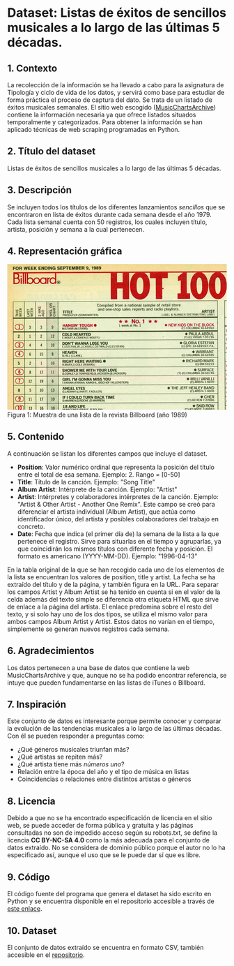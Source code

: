 
# Dataset: Listas de éxitos de sencillos musicales a lo largo de las últimas 5 décadas.

## 1. Contexto
La recolección de la información se ha llevado a cabo para la asignatura de Tipología y ciclo de vida de los datos, y servirá como base para estudiar de forma práctica el proceso de captura del dato. Se trata de un listado de éxitos musicales semanales.
El sitio web escogido ([MusicChartsArchive](http://musicchartsarchive.com/)) contiene la información necesaria ya que ofrece listados situados temporalmente y categorizados. Para obtener la información se han aplicado técnicas de web scraping programadas en Python.

## 2. Título del dataset
Listas de éxitos de sencillos musicales a lo largo de las últimas 5 décadas.
## 3. Descripción

Se incluyen todos los títulos de los diferentes lanzamientos *sencillos* que se encontraron en lista de éxitos durante cada semana desde el año 1979. Cada lista semanal cuenta con 50 registros, los cuales incluyen título, artista, posición y semana a la cual pertenecen. 
## 4. Representación gráfica

![Muestra de una lista de la revista Billboard (año 1989)](./image.jpg)  
Figura 1: Muestra de una lista de la revista Billboard (año 1989)

## 5. Contenido
A continuación se listan los diferentes campos que incluye el dataset.
 - **Position**: Valor numérico ordinal que representa la posición del título entre el total de esa semana. Ejemplo: 2. Rango = [0-50]
 - **Title**: Título de la canción. Ejemplo: "Song Title"
 - **Album Artist**: Intérprete de la canción. Ejemplo: "Artist"
 - **Artist**: Intérpretes y colaboradores intérpretes de la canción. Ejemplo: "Artist & Other Artist - Another One Remix". Este campo se creó para diferenciar el artista individual (Album Artist), que actúa como identificador único, del artista y posibles colaboradores del trabajo en concreto.
 - **Date**: Fecha que indica (el primer día de) la semana de la lista a la que pertenece el registro. Sirve para situarlas en el tiempo y agruparlas, ya que coincidirán los mismos títulos con diferente fecha y posición. El formato es americano (YYYY-MM-DD). Ejemplo: "1996-04-13"

En la tabla original de la que se han recogido cada uno de los elementos de la lista se encuentran los valores de position, title y artist. La fecha se ha extraído del título y de la página, y también figura en la URL. Para separar los campos Artist y Album Artist se ha tenido en cuenta si en el valor de la celda además del texto simple se diferencia otra etiqueta HTML que sirve de enlace a la página del artista. El enlace predomina sobre el resto del texto, y si solo hay uno de los dos tipos, se utiliza el mismo valor para ambos campos Album Artist y Artist.
Estos datos no varían en el tiempo, simplemente se generan nuevos registros cada semana.

## 6. Agradecimientos
Los datos pertenecen a una base de datos que contiene la web MusicChartsArchive y que, aunque no se ha podido encontrar referencia, se intuye que pueden fundamentarse en las listas de iTunes o Billboard.

## 7. Inspiración
Este conjunto de datos es interesante porque permite conocer y comparar la evolución de las tendencias musicales a lo largo de las últimas décadas. Con él se pueden responder a preguntas como:

 - ¿Qué géneros musicales triunfan más?
 - ¿Qué artistas se repiten más?
 - ¿Qué artista tiene más _números uno_?
 - Relación entre la época del año y el tipo de música en listas
 - Coincidencias o relaciones entre distintos artistas o géneros
## 8. Licencia
Debido a que no se ha encontrado especificación de licencia en el sitio web, se puede acceder de forma pública y gratuita y las páginas consultadas no son de impedido acceso según su robots.txt, se define la licencia **CC BY-NC-SA 4.0** como la más adecuada para el conjunto de datos extraído. No se considera de dominio público porque el autor no lo ha especificado así, aunque el uso que se le puede dar sí que es libre.

## 9. Código
El código fuente del programa que genera el dataset ha sido escrito en Python y se encuentra disponible en el repositorio accesible a través de [este enlace](https://github.com/serrulla/m2851-practica1/tree/master/src).

## 10. Dataset
El conjunto de datos extraído se encuentra en formato CSV, también accesible en el [repositorio](https://github.com/serrulla/m2851-practica1/tree/master/csv).

